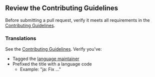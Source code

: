 ## Review the Contributing Guidelines

Before submitting a pull request, verify it meets all requirements in the [Contributing Guidelines](/blob/master/CONTRIBUTING.md).

### Translations

See the [Contributing Guidelines](/blob/master/CONTRIBUTING.md).  Verify you've:

* Tagged the [language maintainer](/blob/master/TRANSLATIONS.md)
* Prefixed the title with a language code
    * Example: "ja: Fix ..."
